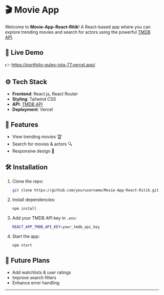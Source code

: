 
# 🎬 Movie App

Welcome to **Movie-App-React-Ritik**! A React-based app where you can explore trending movies and search for actors using the powerful [TMDB API](https://www.themoviedb.org/documentation/api).

## 🚀 Live Demo
👉 https://portfolio-gules-iota-77.vercel.app/
## ⚙️ Tech Stack

- **Frontend**: React.js, React Router
- **Styling**: Tailwind CSS
- **API**: [TMDB API](https://www.themoviedb.org/documentation/api)
- **Deployment**: Vercel

## 🌟 Features

- View trending movies 🏆
- Search for movies & actors 🔍
- Responsive design 📱

## 🛠 Installation

1. Clone the repo:
   ```bash
   git clone https://github.com/yourusername/Movie-App-React-Ritik.git
   ```
2. Install dependencies:
   ```bash
   npm install
   ```
3. Add your TMDB API key in `.env`:
   ```bash
   REACT_APP_TMDB_API_KEY=your_tmdb_api_key
   ```
4. Start the app:
   ```bash
   npm start
   ```

## 🎯 Future Plans

- Add watchlists & user ratings
- Improve search filters
- Enhance error handling

---


